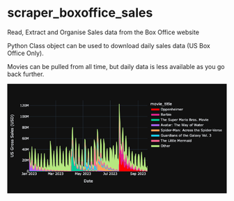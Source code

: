 # scraper_boxoffice_sales

Read, Extract and Organise Sales data from the Box Office website

Python Class object can be used to download daily sales data (US Box Office Only).

Movies can be pulled from all time, but daily data is less available as you go back further.

![Barbie_Oppenheimer_daily.png](./ss/Barbie_Oppenheimer_daily.png)
